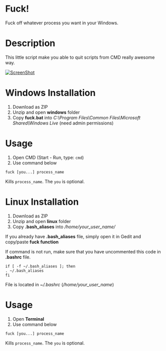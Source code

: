 Fuck!
=====

Fuck off whatever process you want in your Windows.

Description
===========

This little script make you able to quit scripts from CMD really awesome way.

[![ScreenShot](https://raw.github.com/detroitstudio/fuck/master/screen.png)](http://youtu.be/R91DU8kceeQ)

Windows Installation
============

1. Download as ZIP
2. Unzip and open **windows** folder
3. Copy **fuck.bat** into *C:\Program Files\Common Files\Microsoft Shared\Windows Live* (need admin permissions)

Usage
=====

1. Open CMD (Start - Run, type: ```cmd```)
2. Use command below 
```
fuck [you...] process_name
```

Kills ```process_name```. The ```you``` is optional.

Linux Installation
============

1. Download as ZIP
2. Unzip and open **linux** folder
3. Copy **.bash_aliases** into */home/your_user_name/*

If you already have **.bash_aliases** file, simply open it in Gedit and copy/paste **fuck function**

If command is not run, make sure that you have uncommented this code in **.bashrc** file.

```
if [ -f ~/.bash_aliases ]; then
. ~/.bash_aliases
fi
```

File is located in *~/.bashrc* (*/home/your_user_name*)

Usage
=====

1. Open **Terminal**
2. Use command below
```
fuck [you...] process_name
```

Kills ```process_name```. The ```you``` is optional.





